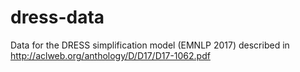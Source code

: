 # dress-data
Data for the DRESS simplification model (EMNLP 2017) described in http://aclweb.org/anthology/D/D17/D17-1062.pdf
